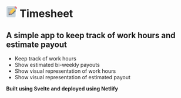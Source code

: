 # <img src="public/logo.png" alt="drawing" width="30"/> Timesheet

## A simple app to keep track of work hours and estimate payout

- Keep track of work hours
- Show estimated bi-weekly payouts
- Show visual representation of work hours
- Show visual representation of estimated payout

**Built using Svelte and deployed using Netlify**
